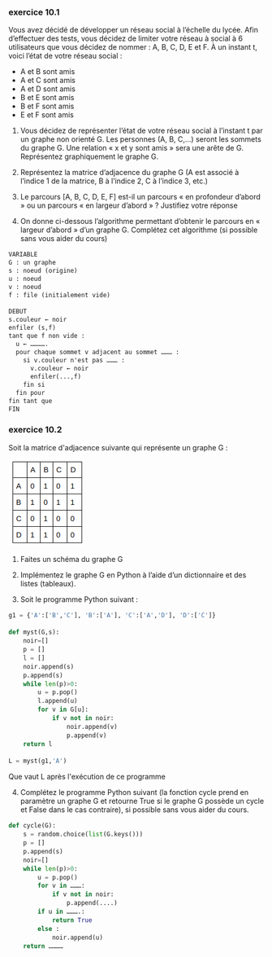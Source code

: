 ### exercice 10.1

Vous avez décidé de développer un réseau social à l’échelle du lycée. Afin d’effectuer des tests, vous décidez de limiter votre réseau à social à 6 utilisateurs que vous décidez de nommer : A, B, C, D, E et F. À un instant t, voici l’état de votre réseau social :

- A et B sont amis
- A et C sont amis
- A et D sont amis
- B et E sont amis
- B et F sont amis
- E et F sont amis

1) Vous décidez de représenter l’état de votre réseau social à l’instant t par un graphe non orienté G. Les personnes (A, B, C,…) seront les sommets du graphe G. Une relation « x et y sont amis » sera une arête de G. Représentez graphiquement le graphe G.

2) Représentez la matrice d’adjacence du graphe G (A est associé à l’indice 1 de la matrice, B à l’indice 2, C à l’indice 3, etc.)

3) Le parcours [A, B, C, D, E, F] est-il un parcours « en profondeur d’abord » ou un parcours « en largeur d’abord » ? Justifiez votre réponse

4) On donne ci-dessous l’algorithme permettant d’obtenir le parcours en « largeur d’abord » d’un graphe G. Complétez cet algorithme (si possible sans vous aider du cours)

```
VARIABLE
G : un graphe
s : noeud (origine)
u : noeud
v : noeud
f : file (initialement vide)

DEBUT
s.couleur ← noir
enfiler (s,f)
tant que f non vide :
  u ← ………….
  pour chaque sommet v adjacent au sommet ……… :
    si v.couleur n'est pas ……… :
      v.couleur ← noir
      enfiler(...,f)
    fin si
  fin pour
fin tant que
FIN
``` 
### exercice 10.2

Soit la matrice d'adjacence suivante qui représente un graphe G :

![](img/c10e_1.png)

1) Faites un schéma du graphe G

2) Implémentez le graphe G en Python à l’aide d’un dictionnaire et des listes (tableaux).



3) Soit le programme Python suivant :

```python
g1 = {'A':['B','C'], 'B':['A'], 'C':['A','D'], 'D':['C']}

def myst(G,s):
    noir=[]
    p = []
    l = []
    noir.append(s)
    p.append(s)
    while len(p)>0:
        u = p.pop()
        l.append(u)
        for v in G[u]:
            if v not in noir:
                noir.append(v)
                p.append(v)
    return l

L = myst(g1,'A')
```

Que vaut L après l'exécution de ce programme

4) Complétez le programme Python suivant (la fonction cycle prend en paramètre un graphe G et retourne True si le graphe G possède un cycle et False dans le cas contraire), si possible sans vous aider du cours.

```python 
def cycle(G):
    s = random.choice(list(G.keys()))
    p = []
    p.append(s)
    noir=[]
    while len(p)>0:
        u = p.pop()
        for v in ………:
            if v not in noir:
                p.append(....)   
        if u in ……….:
            return True
        else :
            noir.append(u)
    return …………
```
